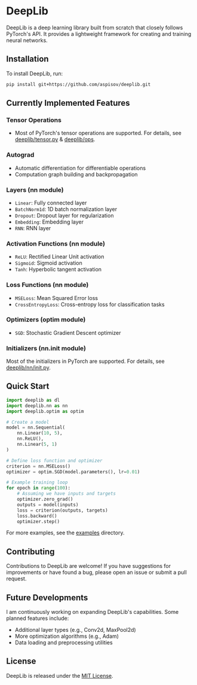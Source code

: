 # DeepLib

DeepLib is a deep learning library built from scratch that closely follows PyTorch's API. It provides a lightweight framework for creating and training neural networks.

## Installation

To install DeepLib, run:

```bash
pip install git+https://github.com/aspisov/deeplib.git
```

## Currently Implemented Features

### Tensor Operations
- Most of PyTorch's tensor operations are supported. For details, see [deeplib/tensor.py](deeplib/tensor.py) & [deeplib/ops](deeplib/ops).

### Autograd
- Automatic differentiation for differentiable operations
- Computation graph building and backpropagation

### Layers (nn module)
- `Linear`: Fully connected layer
- `BatchNorm1d`: 1D batch normalization layer
- `Dropout`: Dropout layer for regularization
- `Embedding`: Embedding layer
- `RNN`: RNN layer

### Activation Functions (nn module)
- `ReLU`: Rectified Linear Unit activation
- `Sigmoid`: Sigmoid activation
- `Tanh`: Hyperbolic tangent activation

### Loss Functions (nn module)
- `MSELoss`: Mean Squared Error loss
- `CrossEntropyLoss`: Cross-entropy loss for classification tasks

### Optimizers (optim module)
- `SGD`: Stochastic Gradient Descent optimizer

### Initializers (nn.init module)
Most of the initializers in PyTorch are supported. For details, see [deeplib/nn/init.py](deeplib/nn/init.py).


## Quick Start

```python
import deeplib as dl
import deeplib.nn as nn
import deeplib.optim as optim

# Create a model
model = nn.Sequential(
    nn.Linear(10, 5),
    nn.ReLU(),
    nn.Linear(5, 1)
)

# Define loss function and optimizer
criterion = nn.MSELoss()
optimizer = optim.SGD(model.parameters(), lr=0.01)

# Example training loop
for epoch in range(100):
    # Assuming we have inputs and targets
    optimizer.zero_grad()
    outputs = model(inputs)
    loss = criterion(outputs, targets)
    loss.backward()
    optimizer.step()
```

For more examples, see the [examples](examples) directory.

## Contributing

Contributions to DeepLib are welcome! If you have suggestions for improvements or have found a bug, please open an issue or submit a pull request.

## Future Developments

I am continuously working on expanding DeepLib's capabilities. Some planned features include:
- Additional layer types (e.g., Conv2d, MaxPool2d)
- More optimization algorithms (e.g., Adam)
- Data loading and preprocessing utilities

## License

DeepLib is released under the [MIT License](LICENSE).